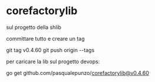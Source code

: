 # corefactorylib

sul progetto della shlib

committare tutto e creare un tag

git tag v0.4.60
git push origin --tags

per caricare la lib sul progetto devops:

go get github.com/pasqualepunzo/corefactorylib@v0.4.60

